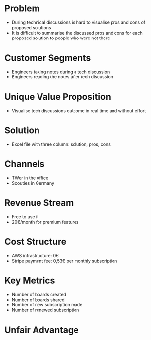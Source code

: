 # Problem
* During technical discussions is hard to visualise pros and cons of proposed solutions
* It is difficult to summarise the discussed pros and cons for each proposed solution to people who were not there

# Customer Segments
* Engineers taking notes during a tech discussion
* Engineers reading the notes after tech discussion

# Unique Value Proposition
* Visualise tech discussions outcome in real time and without effort

# Solution
* Excel file with three column: solution, pros, cons

# Channels
* TWer in the office
* Scouties in Germany

# Revenue Stream
* Free to use it
* 20€/month for premium features

# Cost Structure
* AWS infrastructure: 0€
* Stripe payment fee: 0,53€ per monthly subscription

# Key Metrics
* Number of boards created
* Number of boards shared
* Number of new subscription made
* Number of renewed subscription

# Unfair Advantage

